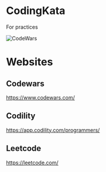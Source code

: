 # CodingKata
For practices

![CodeWars](https://www.codewars.com/users/levu74/badges/large)

# Websites

## Codewars
https://www.codewars.com/

## Codility
https://app.codility.com/programmers/

## Leetcode
https://leetcode.com/
